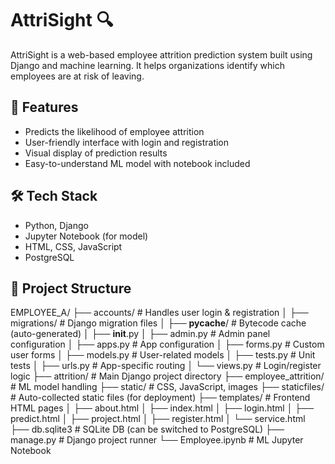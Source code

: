 # AttriSight 🔍

AttriSight is a web-based employee attrition prediction system built using Django and machine learning. It helps organizations identify which employees are at risk of leaving.

## 🚀 Features

- Predicts the likelihood of employee attrition
- User-friendly interface with login and registration
- Visual display of prediction results
- Easy-to-understand ML model with notebook included

## 🛠 Tech Stack

- Python, Django
- Jupyter Notebook (for model)
- HTML, CSS, JavaScript
- PostgreSQL

## 📁 Project Structure

EMPLOYEE_A/
├── accounts/                      # Handles user login & registration
│   ├── migrations/               # Django migration files
│   ├── __pycache__/             # Bytecode cache (auto-generated)
│   ├── __init__.py
│   ├── admin.py                 # Admin panel configuration
│   ├── apps.py                  # App configuration
│   ├── forms.py                 # Custom user forms
│   ├── models.py                # User-related models
│   ├── tests.py                 # Unit tests
│   ├── urls.py                  # App-specific routing
│   └── views.py                 # Login/register logic
├── attrition/                    # Main Django project directory
├── employee_attrition/          # ML model handling
├── static/                      # CSS, JavaScript, images
├── staticfiles/                 # Auto-collected static files (for deployment)
├── templates/                   # Frontend HTML pages
│   ├── about.html
│   ├── index.html
│   ├── login.html
│   ├── predict.html
│   ├── project.html
│   ├── register.html
│   └── service.html
├── db.sqlite3                   # SQLite DB (can be switched to PostgreSQL)
├── manage.py                    # Django project runner
└── Employee.ipynb               # ML Jupyter Notebook
